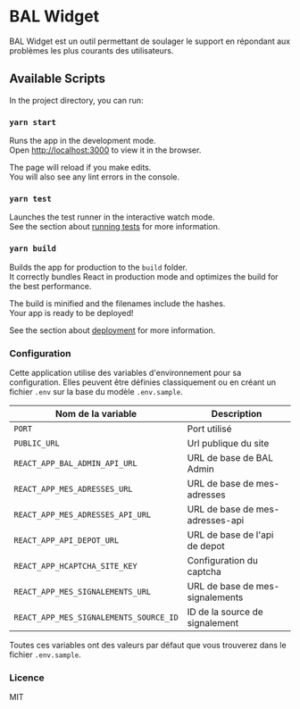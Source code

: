 # BAL Widget

BAL Widget est un outil permettant de soulager le support en répondant aux problèmes les plus courants des utilisateurs.

## Available Scripts

In the project directory, you can run:

### `yarn start`

Runs the app in the development mode.\
Open [http://localhost:3000](http://localhost:3000) to view it in the browser.

The page will reload if you make edits.\
You will also see any lint errors in the console.

### `yarn test`

Launches the test runner in the interactive watch mode.\
See the section about [running tests](https://facebook.github.io/create-react-app/docs/running-tests) for more information.

### `yarn build`

Builds the app for production to the `build` folder.\
It correctly bundles React in production mode and optimizes the build for the best performance.

The build is minified and the filenames include the hashes.\
Your app is ready to be deployed!

See the section about [deployment](https://facebook.github.io/create-react-app/docs/deployment) for more information.

### Configuration

Cette application utilise des variables d'environnement pour sa configuration.
Elles peuvent être définies classiquement ou en créant un fichier `.env` sur la base du modèle `.env.sample`.

| Nom de la variable                     | Description                     |
| -------------------------------------- | ------------------------------- |
| `PORT`                                 | Port utilisé                    |
| `PUBLIC_URL`                           | Url publique du site            |
| `REACT_APP_BAL_ADMIN_API_URL`          | URL de base de BAL Admin        |
| `REACT_APP_MES_ADRESSES_URL`           | URL de base de mes-adresses     |
| `REACT_APP_MES_ADRESSES_API_URL`       | URL de base de mes-adresses-api |
| `REACT_APP_API_DEPOT_URL`              | URL de base de l'api de depot   |
| `REACT_APP_HCAPTCHA_SITE_KEY`          | Configuration du captcha        |
| `REACT_APP_MES_SIGNALEMENTS_URL`       | URL de base de mes-signalements |
| `REACT_APP_MES_SIGNALEMENTS_SOURCE_ID` | ID de la source de signalement  |

Toutes ces variables ont des valeurs par défaut que vous trouverez dans le fichier `.env.sample`.

### Licence

MIT
